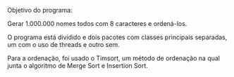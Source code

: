 Objetivo do programa:

Gerar 1.000.000 nomes todos com 8 caracteres e ordená-los.

O programa está dividido e dois pacotes com classes principais separadas, um com o uso de threads e outro sem.

Para a ordenação, foi usado o Timsort, um método de ordenação na qual junta o algoritmo de Merge Sort e Insertion Sort. 

